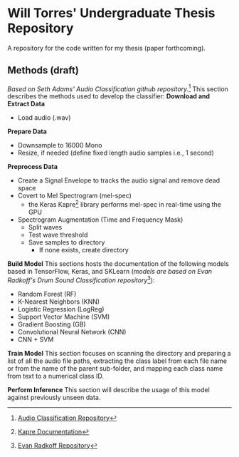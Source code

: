 # Will Torres' Undergraduate Thesis Repository
A repository for the code written for my thesis (paper forthcoming).

## Methods (draft)
*Based on Seth Adams' Audio Classification github repository.*[^1]
This section describes the methods used to develop the classifier:
**Download and Extract Data**
- Load audio (.wav)

**Prepare Data**
- Downsample to 16000 Mono
- Resize, if needed (define fixed length audio samples i.e., 1 second)

**Preprocess Data**
- Create a Signal Envelope to tracks the audio signal and remove dead space
- Covert to Mel Spectrogram (mel-spec)
    - the Keras Kapre[^2] library performs mel-spec in real-time using the GPU
- Spectrogram Augmentation (Time and Frequency Mask)
    - Split waves
    - Test wave threshold
    - Save samples to directory
        - If none exists, create directory

**Build Model**
This sections hosts the documentation of the following models based in TensorFlow, Keras, and SKLearn (*models are based on Evan Radkoff's Drum Sound Classification repository*[^3]):
- Random Forest (RF)
- K-Nearest Neighbors (KNN)
- Logistic Regression (LogReg)
- Support Vector Machine (SVM)
- Gradient Boosting (GB)
- Convolutional Neural Network (CNN)
- CNN + SVM

**Train Model**
This section focuses on scanning the directory and preparing a list of all the audio file paths, extracting the class label from each file name or from the name of the parent sub-folder, and mapping each class name from text to a numerical class ID.

**Perform Inference**
This section will describe the usage of this model against previously unseen data.

[^1]: [Audio Classification Repository](https://github.com/seth814/Audio-Classification/)
[^2]: [Kapre Documentation](https://github.com/keunwoochoi/kapre/)
[^3]: [Evan Radkoff Repository](https://github.com/radkoff/drum_sound_classifier)